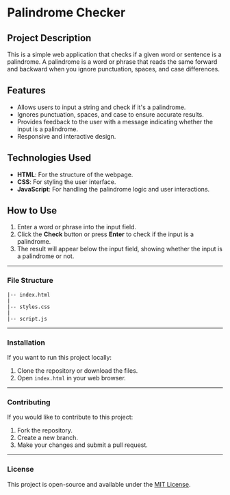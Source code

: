 # Palindrome Checker

## Project Description
This is a simple web application that checks if a given word or sentence is a palindrome. A palindrome is a word or phrase that reads the same forward and backward when you ignore punctuation, spaces, and case differences.

## Features
- Allows users to input a string and check if it's a palindrome.
- Ignores punctuation, spaces, and case to ensure accurate results.
- Provides feedback to the user with a message indicating whether the input is a palindrome.
- Responsive and interactive design.

## Technologies Used
- **HTML**: For the structure of the webpage.
- **CSS**: For styling the user interface.
- **JavaScript**: For handling the palindrome logic and user interactions.

## How to Use
1. Enter a word or phrase into the input field.
2. Click the **Check** button or press **Enter** to check if the input is a palindrome.
3. The result will appear below the input field, showing whether the input is a palindrome or not.

---

### **File Structure**
    |-- index.html
    |
    |-- styles.css
    |
    |-- script.js

---

### **Installation**
If you want to run this project locally:
1. Clone the repository or download the files.
2. Open `index.html` in your web browser.

---

### **Contributing**
If you would like to contribute to this project:
1. Fork the repository.
2. Create a new branch.
3. Make your changes and submit a pull request.

---

### **License**
This project is open-source and available under the [MIT License](LICENSE).
